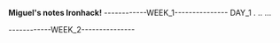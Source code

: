**Miguel's notes Ironhack!**
------------WEEK_1---------------
            DAY_1
.
..
...

------------WEEK_2---------------